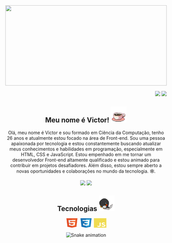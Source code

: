 <div align="right"> 
  <img class="img1" src="https://github.com/Victorhap/Victorhap/blob/main/images/bg5.gif" height="250" width="100%" />

  <a href = "mailto:victorbq18@gmail.com"><img class="img2" src="https://img.shields.io/badge/-Gmail-%23333?style=for-the-badge&logo=gmail&logoColor=white" target="_blank"></a>
  <a href="https://www.linkedin.com/in/victor-hebert-149549189/" target="_blank"><img class="img2" src="https://img.shields.io/badge/-LinkedIn-%230077B5?style=for-the-badge&logo=linkedin&logoColor=white" target="_blank"></a> 
</div>

<h2 align="center">Meu nome é Victor! <img src="https://github.com/Victorhap/Victorhap/blob/main/images/coffe.gif" width="50"></h2>


<p align="center">
  Olá, meu nome é Victor e sou formado em Ciência da Computação, tenho 26 anos e atualmente estou focado na área de Front-end. Sou uma pessoa apaixonada por tecnologia e estou constantemente buscando atualizar meus conhecimentos e habilidades em programação, especialmente em HTML, CSS e JavaScript. Estou empenhado em me tornar um desenvolvedor Front-end altamente qualificado e estou animado para contribuir em projetos desafiadores. Além disso, estou sempre aberto a novas oportunidades e colaborações no mundo da tecnologia. 🕸️.
</p>

<div align="center">
    <img height="160em" src="https://github-readme-stats.vercel.app/api?username=Victorhap&show_icons=true&theme=tokyonight&include_all_commits=true&count_private=true"/>
    <img height="160em" src="https://github-readme-stats.vercel.app/api/top-langs/?username=Victorhap&layout=langs_count=7&theme=tokyonight"/>
</div>


<h2 align="center"> Tecnologias <img src="https://github.com/Victorhap/Victorhap/blob/main/images/laptop.gif" width="50"> </h2> 

<div style="display: inline_block" align="center">
    <img align="center" alt="HTML" height="30" width="40" src="https://raw.githubusercontent.com/devicons/devicon/master/icons/html5/html5-original.svg">
    <img align="center" alt="CSS" height="30" width="40" src="https://raw.githubusercontent.com/devicons/devicon/master/icons/css3/css3-original.svg">
    <img align="center" alt="Js" height="30" width="40" src="https://raw.githubusercontent.com/devicons/devicon/master/icons/javascript/javascript-plain.svg">
    <!--<img align="center" alt="React" height="30" width="40" src="https://raw.githubusercontent.com/devicons/devicon/master/icons/react/react-original.svg">
    <img align="center" alt="Ts" height="30" width="40" src="https://raw.githubusercontent.com/devicons/devicon/master/icons/typescript/typescript-plain.svg">-->
</div>

<div align="center">
  
   ![Snake animation](https://github.com/Victorhap/Victorhap/blob/output/github-contribution-grid-snake.svg)
  
</div>

